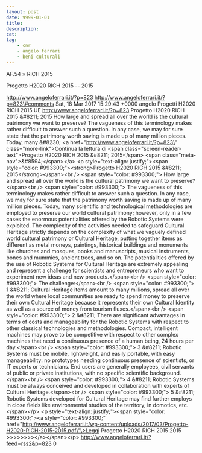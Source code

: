 ```yaml
---
layout: post
date: 9999-01-01
title:
description:
cat:
tag:
    - cnr
    - angelo ferrari
    - beni culturali
---
```

AF.54 » RICH 2015

Progetto H2020 RICH 2015 -- 2015

http://www.angeloferrari.it/?p=823 http://www.angeloferrari.it/?p=823\#comments Sat, 18 Mar 2017 15:29:43 +0000 angelo Progetti H2020 RICH 2015 UE http://www.angeloferrari.it/?p=823 Progetto H2020 RICH 2015 &\#8211; 2015 How large and spread all over the world is the cultural patrimony we want to preserve? The vagueness of this terminology makes rather difficult to answer such a question. In any case, we may for sure state that the patrimony worth saving is made up of many million pieces. Today, many &\#8230; \<a href=\"http://www.angeloferrari.it/?p=823\" class=\"more-link\"\>Continua la lettura di \<span class=\"screen-reader-text\"\>Progetto H2020 RICH 2015 &\#8211; 2015\</span\> \<span class=\"meta-nav\"\>&\#8594;\</span\>\</a\> \<p style=\"text-align: justify;\"\>\<span style=\"color: \#993300;\"\>\<strong\>Progetto H2020 RICH 2015 &\#8211; 2015\</strong\>\</span\>\<br /\> \<span style=\"color: \#993300;\"\> How large and spread all over the world is the cultural patrimony we want to preserve?\</span\>\<br /\> \<span style=\"color: \#993300;\"\> The vagueness of this terminology makes rather difficult to answer such a question. In any case, we may for sure state that the patrimony worth saving is made up of many million pieces. Today, many scientific and technological methodologies are employed to preserve our world cultural patrimony; however, only in a few cases the enormous potentialities offered by the Robotic Systems were exploited. The complexity of the activities needed to safeguard Cultural Heritage strictly depends on the complexity of what we vaguely defined world cultural patrimony or Cultural Heritage, putting together items as different as metal moneys, paintings, historical buildings and monuments like churches and mosques, books and manuscripts, musical instruments, bones and mummies, ancient trees, and so on. The potentialities offered by the use of Robotic Systems for Cultural Heritage are extremely appealing and represent a challenge for scientists and entrepreneurs who want to  experiment new ideas and new products.\</span\>\<br /\> \<span style=\"color: \#993300;\"\> The challenge:\</span\>\<br /\> \<span style=\"color: \#993300;\"\> 1 &\#8211; Cultural Heritage items amount to many millions, spread all over the world where local communities are ready to spend money to preserve their own Cultural Heritage because it represents their own Cultural Identity as well as a source of money from tourism fluxes.\</span\>\<br /\> \<span style=\"color: \#993300;\"\> 2 &\#8211; There are significant advantages in terms of costs and manageability for the Robotic Systems with respect to other classical technologies and methodologies. Compact, intelligent machines may prove to be competitive with respect to other complex machines that need a continuous presence of a human being, 24 hours per day.\</span\>\<br /\> \<span style=\"color: \#993300;\"\> 3 &\#8211; Robotic Systems must be mobile, lightweight, and easily portable, with easy manageability: no prototypes needing continuous presence of scientists, or IT experts or technicians. End users are generally employees, civil servants of public or private institutions, with no specific scientific background.\</span\>\<br /\> \<span style=\"color: \#993300;\"\> 4 &\#8211; Robotic Systems must be always conceived and developed in collaboration with experts of Cultural Heritage.\</span\>\<br /\> \<span style=\"color: \#993300;\"\> 5 &\#8211; Robotic Systems developed for Cultural Heritage may find further employs in close fields like environmental studies of the territory, in domotics, etc.\</span\>\</p\> \<p style=\"text-align: justify;\"\>\<span style=\"color: \#993300;\"\>\<a style=\"color: \#993300;\" href=\"http://www.angeloferrari.it/wp-content/uploads/2017/03/Progetto-H2020-RICH-2015-2015.pdf\"\>Leggi Progetto H2020 RICH 2015 2015 &gt;&gt;&gt;&gt;&gt;&gt;&gt;&gt;\</a\>\</span\>\</p\> http://www.angeloferrari.it/?feed=rss2&p=823 0

